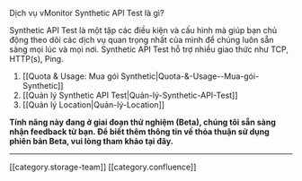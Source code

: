 Dịch vụ vMonitor Synthetic API Test là gì?

Synthetic API Test là một tập các điều kiện và cấu hình mà giúp bạn chủ động theo dõi các dịch vụ quan trọng nhất của mình để chúng luôn sẵn sàng mọi lúc và mọi nơi. Synthetic API Test hỗ trợ nhiều giao thức như TCP, HTTP(s), Ping.


1. [[Quota & Usage: Mua gói Synthetic|Quota-&-Usage--Mua-gói-Synthetic]]
1. [[Quản lý Synthetic API Test|Quản-lý-Synthetic-API-Test]]
1. [[Quản lý Location|Quản-lý-Location]]

 **Tính năng này đang ở giai đoạn thử nghiệm (Beta), chúng tôi sẵn sàng nhận feedback từ bạn. Để biết thêm thông tin về thỏa thuận sử dụng phiên bản Beta, vui lòng tham khảo tại đây.** 



*****

[[category.storage-team]] 
[[category.confluence]] 
